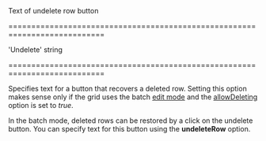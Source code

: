 <!--**
/*-------------------------------------------
    Auto-generated file. Do not modify.
-------------------------------------------

**-->
<!--d-->Text of undelete row button<!--/d-->
===========================================================================
<!--default-->'Undelete'<!--/default-->
<!--type-->string<!--/type-->
===========================================================================

<!--shortDescription-->
Specifies text for a button that recovers a deleted row. Setting this option makes sense only if the grid uses the batch [edit mode](/Documentation/ApiReference/UI_Widgets/dxDataGrid/Configuration/editing/#mode) and the [allowDeleting](/Documentation/ApiReference/UI_Widgets/dxDataGrid/Configuration/editing/#allowDeleting) option is set to *true*.
<!--/shortDescription-->

<!--fullDescription-->
In the batch mode, deleted rows can be restored by a click on the undelete button. You can specify text for this button using the **undeleteRow** option.
<!--/fullDescription-->